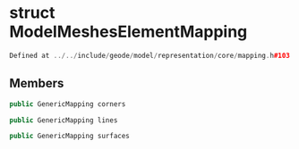 # struct ModelMeshesElementMapping

```cpp
Defined at ../../include/geode/model/representation/core/mapping.h#103
```

## Members

```cpp
public GenericMapping corners

```

```cpp
public GenericMapping lines

```

```cpp
public GenericMapping surfaces

```



